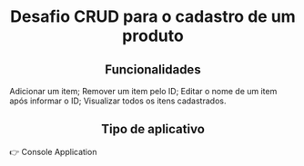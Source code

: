 <h1 align="center">Desafio CRUD para o cadastro de um produto</h1>

<h2 align="center">Funcionalidades</h2>
Adicionar um item;
Remover um item pelo ID;
Editar o nome de um item após informar o ID;
Visualizar todos os itens cadastrados.

<h2 align="center">Tipo de aplicativo</h2>
👉 Console Application
